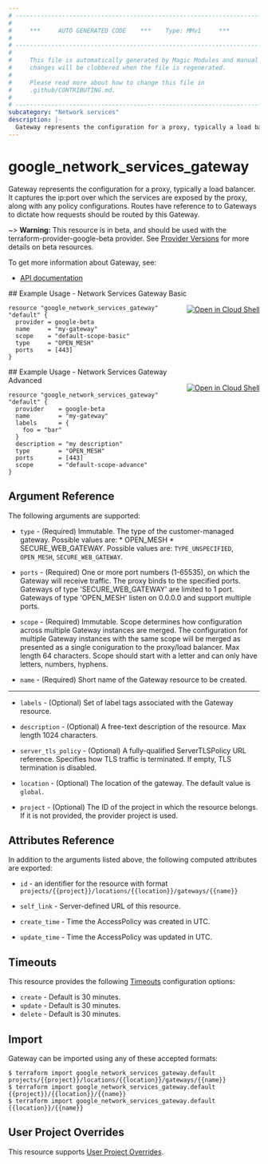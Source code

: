 ```yaml
---
# ----------------------------------------------------------------------------
#
#     ***     AUTO GENERATED CODE    ***    Type: MMv1     ***
#
# ----------------------------------------------------------------------------
#
#     This file is automatically generated by Magic Modules and manual
#     changes will be clobbered when the file is regenerated.
#
#     Please read more about how to change this file in
#     .github/CONTRIBUTING.md.
#
# ----------------------------------------------------------------------------
subcategory: "Network services"
description: |-
  Gateway represents the configuration for a proxy, typically a load balancer.
---
```


# google\_network\_services\_gateway

Gateway represents the configuration for a proxy, typically a load balancer.
It captures the ip:port over which the services are exposed by the proxy,
along with any policy configurations. Routes have reference to to Gateways
to dictate how requests should be routed by this Gateway.

~> **Warning:** This resource is in beta, and should be used with the terraform-provider-google-beta provider.
See [Provider Versions](https://terraform.io/docs/providers/google/guides/provider_versions.html) for more details on beta resources.

To get more information about Gateway, see:

* [API documentation](https://cloud.google.com/traffic-director/docs/reference/network-services/rest/v1beta1/projects.locations.gateways)

<div class = "oics-button" style="float: right; margin: 0 0 -15px">
  <a href="https://console.cloud.google.com/cloudshell/open?cloudshell_git_repo=https%3A%2F%2Fgithub.com%2Fterraform-google-modules%2Fdocs-examples.git&cloudshell_working_dir=network_services_gateway_basic&cloudshell_image=gcr.io%2Fgraphite-cloud-shell-images%2Fterraform%3Alatest&open_in_editor=main.tf&cloudshell_print=.%2Fmotd&cloudshell_tutorial=.%2Ftutorial.md" target="_blank">
    <img alt="Open in Cloud Shell" src="//gstatic.com/cloudssh/images/open-btn.svg" style="max-height: 44px; margin: 32px auto; max-width: 100%;">
  </a>
</div>
## Example Usage - Network Services Gateway Basic


```hcl
resource "google_network_services_gateway" "default" {
  provider = google-beta
  name     = "my-gateway"
  scope    = "default-scope-basic"
  type     = "OPEN_MESH"
  ports    = [443]
}
```
<div class = "oics-button" style="float: right; margin: 0 0 -15px">
  <a href="https://console.cloud.google.com/cloudshell/open?cloudshell_git_repo=https%3A%2F%2Fgithub.com%2Fterraform-google-modules%2Fdocs-examples.git&cloudshell_working_dir=network_services_gateway_advanced&cloudshell_image=gcr.io%2Fgraphite-cloud-shell-images%2Fterraform%3Alatest&open_in_editor=main.tf&cloudshell_print=.%2Fmotd&cloudshell_tutorial=.%2Ftutorial.md" target="_blank">
    <img alt="Open in Cloud Shell" src="//gstatic.com/cloudssh/images/open-btn.svg" style="max-height: 44px; margin: 32px auto; max-width: 100%;">
  </a>
</div>
## Example Usage - Network Services Gateway Advanced


```hcl
resource "google_network_services_gateway" "default" {
  provider    = google-beta
  name        = "my-gateway"
  labels      = {
    foo = "bar"
  }
  description = "my description"
  type        = "OPEN_MESH"
  ports       = [443]
  scope       = "default-scope-advance"
}
```

## Argument Reference

The following arguments are supported:


* `type` -
  (Required)
  Immutable. The type of the customer-managed gateway. Possible values are: * OPEN_MESH * SECURE_WEB_GATEWAY.
  Possible values are: `TYPE_UNSPECIFIED`, `OPEN_MESH`, `SECURE_WEB_GATEWAY`.

* `ports` -
  (Required)
  One or more port numbers (1-65535), on which the Gateway will receive traffic.
  The proxy binds to the specified ports. Gateways of type 'SECURE_WEB_GATEWAY' are 
  limited to 1 port. Gateways of type 'OPEN_MESH' listen on 0.0.0.0 and support multiple ports.

* `scope` -
  (Required)
  Immutable. Scope determines how configuration across multiple Gateway instances are merged.
  The configuration for multiple Gateway instances with the same scope will be merged as presented as
  a single coniguration to the proxy/load balancer. 
  Max length 64 characters. Scope should start with a letter and can only have letters, numbers, hyphens.

* `name` -
  (Required)
  Short name of the Gateway resource to be created.


- - -


* `labels` -
  (Optional)
  Set of label tags associated with the Gateway resource.

* `description` -
  (Optional)
  A free-text description of the resource. Max length 1024 characters.

* `server_tls_policy` -
  (Optional)
  A fully-qualified ServerTLSPolicy URL reference. Specifies how TLS traffic is terminated.
  If empty, TLS termination is disabled.

* `location` -
  (Optional)
  The location of the gateway.
  The default value is `global`.

* `project` - (Optional) The ID of the project in which the resource belongs.
    If it is not provided, the provider project is used.


## Attributes Reference

In addition to the arguments listed above, the following computed attributes are exported:

* `id` - an identifier for the resource with format `projects/{{project}}/locations/{{location}}/gateways/{{name}}`

* `self_link` -
  Server-defined URL of this resource.

* `create_time` -
  Time the AccessPolicy was created in UTC.

* `update_time` -
  Time the AccessPolicy was updated in UTC.


## Timeouts

This resource provides the following
[Timeouts](https://developer.hashicorp.com/terraform/plugin/sdkv2/resources/retries-and-customizable-timeouts) configuration options:

- `create` - Default is 30 minutes.
- `update` - Default is 30 minutes.
- `delete` - Default is 30 minutes.

## Import


Gateway can be imported using any of these accepted formats:

```
$ terraform import google_network_services_gateway.default projects/{{project}}/locations/{{location}}/gateways/{{name}}
$ terraform import google_network_services_gateway.default {{project}}/{{location}}/{{name}}
$ terraform import google_network_services_gateway.default {{location}}/{{name}}
```

## User Project Overrides

This resource supports [User Project Overrides](https://registry.terraform.io/providers/hashicorp/google/latest/docs/guides/provider_reference#user_project_override).
